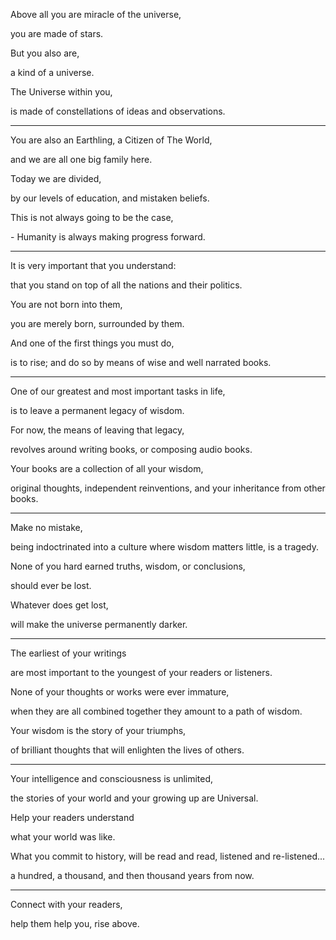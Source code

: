 Above all you are miracle of the universe,

you are made of stars.

But you also are,

a kind of a universe.

The Universe within you,

is made of constellations of ideas and observations.

---

You are also an Earthling, a Citizen of The World,

and we are all one big family here.

Today we are divided,

by our levels of education, and mistaken beliefs.

This is not always going to be the case,

\- Humanity is always making progress forward.

---

It is very important that you understand:

that you stand on top of all the nations and their politics.

You are not born into them,

you are merely born, surrounded by them.

And one of the first things you must do,

is to rise; and do so by means of wise and well narrated books.

---

One of our greatest and most important tasks in life,

is to leave a permanent legacy of wisdom.

For now, the means of leaving that legacy,

revolves around writing books, or composing audio books.

Your books are a collection of all your wisdom,

original thoughts, independent reinventions, and your inheritance from other books.

---

Make no mistake,

being indoctrinated into a culture where wisdom matters little, is a tragedy.

None of you hard earned truths, wisdom, or conclusions,

should ever be lost.

Whatever does get lost,

will make the universe permanently darker.

---

The earliest of your writings

are most important to the youngest of your readers or listeners.

None of your thoughts or works were ever immature,

when they are all combined together they amount to a path of wisdom.

Your wisdom is the story of your triumphs,

of brilliant thoughts that will enlighten the lives of others.

---

Your intelligence and consciousness is unlimited,

the stories of your world and your growing up are Universal.

Help your readers understand

what your world was like.

What you commit to history, will be read and read, listened and re-listened...

a hundred, a thousand, and then thousand years from now.

---

Connect with your readers,

help them help you, rise above.
